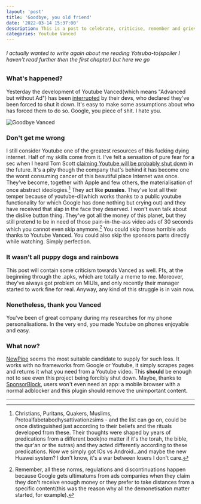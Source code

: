```yaml
---
layout: 'post'
title: 'Goodbye, you old friend'
date: '2022-03-14 15:37:00'
description: This is a post to celebrate, criticise, remember and grieve for the ending of Yotube Vanced. Supporters had to interrupt its development because of Google, which is shit. Remember Google, you're shit.
categories: Youtube Vanced
---
```


###### I actually wanted to write again about me reading Yotsuba-to(spoiler I haven't read further then the first chapter) but here we go

### What's happened?

Yesterday the development of Youtube Vanced(which means "Advanced but without Ad") has been [interrupted](https://www.reddit.com/r/Vanced/comments/tdazfr/discontinuation_of_the_vanced_project/) by their devs, who declared they've been forced to shut it down. It's easy to make some assumptions about who has forced them to do so. Google, you piece of shit. I hate you. 

![Goodbye Vanced](https://i.redd.it/mb0v2dwsn6n81.jpg 'Goodbye Vanced')

### Don't get me wrong

I still consider Youtube one of the greatest resources of this fucking dying internet. Half of my skills come from it. I've felt a sensation of pure fear for a sec when I heard Tom Scott [claiming Youtube will be probably shut down](https://www.reddit.com/r/youtube/comments/s1fr22/tom_scott_predicts_youtube_will_shut_down_by_2032/) in the future. It's a pity though the company that's behind it has become one the worst consuming cancer of this beautiful place Internet was once. They've become, together with Apple and few others, the materialisation of once abstract ideologies.[^1] They act like **pussies**. They've lost all their temper because of youtube-dl(which works thanks to a public youtube functionality for which Google has done nothing but crying out) and they have received that slap in the face they deserved. I won't even talk about the dislike button thing. They've got all the money of this planet, but they still pretend to be in need of those pain-in-the-ass video ads of 30 seconds which you cannot even skip anymore.[^2] You could skip those horrible ads thanks to Youtube Vanced. You could also skip the sponsors parts directly while watching. Simply perfection. 

### It wasn't all puppy dogs and rainbows

This post will contain some criticism towards Vanced as well. Ffs, at the beginning through the .apks, which are totally a meme to me. Moreover, they've always got problem on MIUIs, and only recently their manager started to work fine for real. Anyway, any kind of this struggle is in vain now.

### Nonetheless, thank you Vanced

You've been of great company during my researches for my phone personalisations. In the very end, you made Youtube on phones enjoyable and easy.

### What now?

[NewPipe](https://newpipe.net/) seems the most suitable candidate to supply for such loss. It works with no frameworks from Google or Youtube, it simply scrapes pages and returns it what you need from a Youtube video. This **should** be enough not to see even this project being forcibly shut down. Maybe, thanks to [SponsorBlock](https://sponsor.ajay.app/), users won't even need an app: a mobile browser with a normal adblocker and this plugin should remove the unimportant content.

---

[^1]: Christians, Puritans, Quakers, Muslims, Protoalfabetabodhysattivationzsims - and the list can go on, could be once distinguished just according to their beliefs and the rituals developed from these. Their thoughts were shaped by years of predications from a different book(no matter if it's the torah, the bible, the qur'an or the sutras) and they acted differently according to these predications. Now we simply got IOs vs Android...and maybe the new Huawei system? I don't know, it's a war between losers I don't care. 

[^2]: Remember, all these norms, regulations and discontinuations happen because Google gets ultimatums from ads companies when they claim they don't receive enough money or they prefer to take distances from a specific content(this was the reason why all the demonetisation matter started, for example).